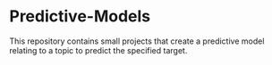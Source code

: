 # Predictive-Models

This repository contains small projects that create a predictive model relating to a topic to predict the specified target.
